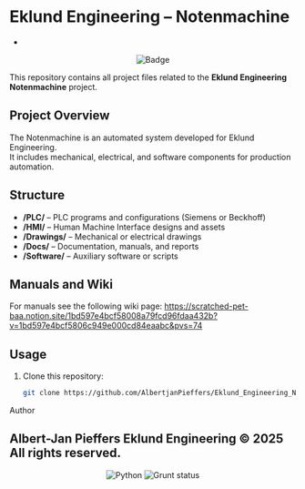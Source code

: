 # Eklund Engineering – Notenmachine
-
<p align="center">
	<img src="https://img.shields.io/badge/Current%20Version%3A-V2.1.1--Alpha-yellow?style=for-the-badge&logo=siemens" alt="Badge">
</p>

This repository contains all project files related to the **Eklund Engineering Notenmachine** project.

## Project Overview
The Notenmachine is an automated system developed for Eklund Engineering.  
It includes mechanical, electrical, and software components for production automation.

## Structure
- **/PLC/** – PLC programs and configurations (Siemens or Beckhoff)
- **/HMI/** – Human Machine Interface designs and assets
- **/Drawings/** – Mechanical or electrical drawings
- **/Docs/** – Documentation, manuals, and reports
- **/Software/** – Auxiliary software or scripts

## Manuals and Wiki
For manuals see the following wiki page: https://scratched-pet-baa.notion.site/1bd597e4bcf58008a79fcd96fdaa432b?v=1bd597e4bcf5806c949e000cd84eaabc&pvs=74


## Usage
1. Clone this repository:
   ```bash
   git clone https://github.com/AlbertjanPieffers/Eklund_Engineering_Notenmachine.git


Author

Albert-Jan Pieffers
Eklund Engineering
© 2025 All rights reserved.
-
<p align="center">
  <img src="https://img.shields.io/badge/python-3670A0?style=for-the-badge&logo=python&logoColor=ffdd54" alt="Python"> 
  <img src="https://forthebadge.com/images/badges/built-with-love.svg" alt="Grunt status">
</p>